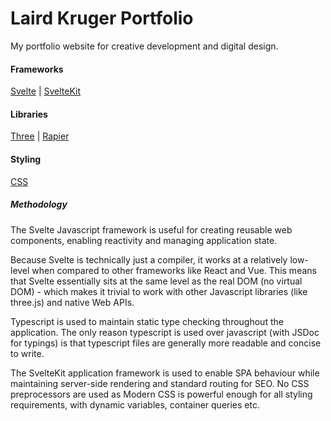 # Laird Kruger Portfolio

My portfolio website for creative development and digital design.

#### Frameworks

[Svelte](https://svelte.dev) |
[SvelteKit](https://kit.svelte.dev)

#### Libraries

[Three](https://threejs.org/) |
[Rapier](https://rapier.rs/)

#### Styling

[CSS](https://developer.mozilla.org/en-US/docs/Web/CSS)

##### Methodology

The Svelte Javascript framework is useful for creating reusable web components, enabling reactivity and managing application state.

Because Svelte is technically just a compiler, it works at a relatively low-level when compared to other frameworks like React and Vue.
This means that Svelte essentially sits at the same level as the real DOM (no virtual DOM) - which makes it trivial to work with other Javascript libraries (like three.js) and native Web APIs.

Typescript is used to maintain static type checking throughout the application. The only reason typescript is used over javascript (with JSDoc for typings) is that typescript files are generally more readable and concise to write.

The SvelteKit application framework is used to enable SPA behaviour while maintaining server-side rendering and standard routing for SEO.
No CSS preprocessors are used as Modern CSS is powerful enough for all styling requirements, with dynamic variables, container queries etc.
